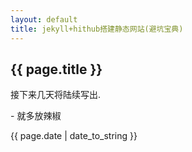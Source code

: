 ```yaml
---
layout: default
title: jekyll+hithub搭建静态网站(避坑宝典)
---
```


<h2>{{ page.title }}</h2>
<p>接下来几天将陆续写出.</p>
- 就多放辣椒
<p>{{ page.date | date_to_string }}</p>
 







